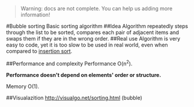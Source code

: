 > Warning: docs are not complete. You can help us adding more information!


#Bubble sorting
Basic sorting algorithm
##Idea
Algorithm repeatedly steps through the list to be sorted, compares each pair of adjacent items and swaps them if they are in the wrong order.
##Real use
Algorithm is very easy to code, yet it is too slow to be used in real world, even when compared to [insertion sort](https://github.com/missingdays/code_library/tree/master/main/algorithms/arrays/sorting/insertion).

##Performance and complexity
Performance O(n<sup>2</sup>).

**Performance doesn't depend on elements' order or structure.**

Memory O(1).

##Visualazition
http://visualgo.net/sorting.html (bubble)
